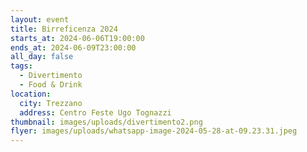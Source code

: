 ```yaml
---
layout: event
title: Birreficenza 2024
starts_at: 2024-06-06T19:00:00
ends_at: 2024-06-09T23:00:00
all_day: false
tags:
  - Divertimento
  - Food & Drink
location:
  city: Trezzano
  address: Centro Feste Ugo Tognazzi
thumbnail: images/uploads/divertimento2.png
flyer: images/uploads/whatsapp-image-2024-05-28-at-09.23.31.jpeg
---
```

